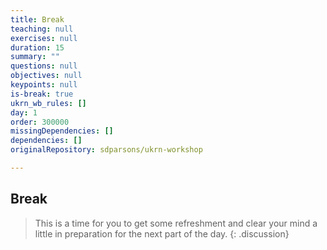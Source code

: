 ```yaml
---
title: Break
teaching: null
exercises: null
duration: 15
summary: ""
questions: null
objectives: null
keypoints: null
is-break: true
ukrn_wb_rules: []
day: 1
order: 300000
missingDependencies: []
dependencies: []
originalRepository: sdparsons/ukrn-workshop

---
```

## Break 
> This is a time for you to get some refreshment and clear your mind a little in preparation for the next part of the day.
{: .discussion}

